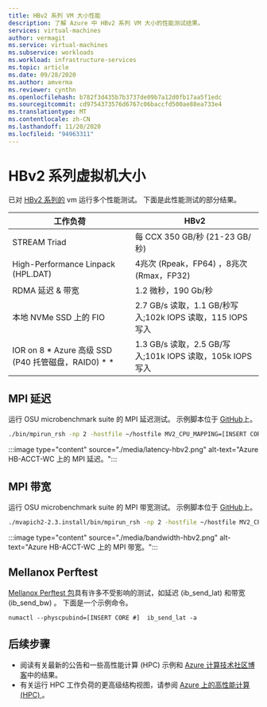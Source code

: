 ```yaml
---
title: HBv2 系列 VM 大小性能
description: 了解 Azure 中 HBv2 系列 VM 大小的性能测试结果。
services: virtual-machines
author: vermagit
ms.service: virtual-machines
ms.subservice: workloads
ms.workload: infrastructure-services
ms.topic: article
ms.date: 09/28/2020
ms.author: amverma
ms.reviewer: cynthn
ms.openlocfilehash: b782f3d435b7b3737de09b7a12d0fb17aa5f1edc
ms.sourcegitcommit: cd9754373576d6767c06baccfd500ae88ea733e4
ms.translationtype: MT
ms.contentlocale: zh-CN
ms.lasthandoff: 11/20/2020
ms.locfileid: "94963311"
---
```

# <a name="hbv2-series-virtual-machine-sizes"></a>HBv2 系列虚拟机大小

已对 [HBv2 系列的](../../hbv2-series.md) vm 运行多个性能测试。 下面是此性能测试的部分结果。


| 工作负荷                                        | HBv2                                                              |
|-------------------------------------------------|-------------------------------------------------------------------|
| STREAM Triad                                    | 每 CCX 350 GB/秒 (21-23 GB/秒)                                      |
| High-Performance Linpack (HPL.DAT)                   | 4兆次 (Rpeak，FP64) ，8兆次 (Rmax，FP32)                |
| RDMA 延迟 & 带宽                        | 1.2 微秒，190 Gb/秒                                        |
| 本地 NVMe SSD 上的 FIO                           | 2.7 GB/s 读取，1.1 GB/秒写入;102k IOPS 读取，115 IOPS 写入 |
| IOR on 8 * Azure 高级 SSD (P40 托管磁盘，RAID0) * *  | 1.3 GB/s 读取，2.5 GB/写入;101k IOPS 读取，105k IOPS 写入 |


## <a name="mpi-latency"></a>MPI 延迟

运行 OSU microbenchmark suite 的 MPI 延迟测试。 示例脚本位于 [GitHub](https://github.com/Azure/azhpc-images/blob/04ddb645314a6b2b02e9edb1ea52f079241f1297/tests/run-tests.sh)上。


```bash 
./bin/mpirun_rsh -np 2 -hostfile ~/hostfile MV2_CPU_MAPPING=[INSERT CORE #] ./osu_latency
``` 
 
:::image type="content" source="./media/latency-hbv2.png" alt-text="Azure HB-ACCT-WC 上的 MPI 延迟。":::


## <a name="mpi-bandwidth"></a>MPI 带宽

运行 OSU microbenchmark suite 的 MPI 带宽测试。 示例脚本位于 [GitHub](https://github.com/Azure/azhpc-images/blob/04ddb645314a6b2b02e9edb1ea52f079241f1297/tests/run-tests.sh)上。


```bash
./mvapich2-2.3.install/bin/mpirun_rsh -np 2 -hostfile ~/hostfile MV2_CPU_MAPPING=[INSERT CORE #] ./mvapich2-2.3/osu_benchmarks/mpi/pt2pt/osu_bw
``` 

:::image type="content" source="./media/bandwidth-hbv2.png" alt-text="Azure HB-ACCT-WC 上的 MPI 带宽。":::


## <a name="mellanox-perftest"></a>Mellanox Perftest

[Mellanox Perftest 包](https://community.mellanox.com/s/article/perftest-package)具有许多不受影响的测试，如延迟 (ib_send_lat) 和带宽 (ib_send_bw) 。 下面是一个示例命令。 


```console
numactl --physcpubind=[INSERT CORE #]  ib_send_lat -a
```


## <a name="next-steps"></a>后续步骤

- 阅读有关最新的公告和一些高性能计算 (HPC) 示例和 [Azure 计算技术社区博客](https://techcommunity.microsoft.com/t5/azure-compute/bg-p/AzureCompute)中的结果。
- 有关运行 HPC 工作负荷的更高级结构视图，请参阅 [Azure 上的高性能计算 (HPC) ](/azure/architecture/topics/high-performance-computing/)。